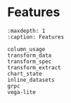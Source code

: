 # Features

```{toctree}
:maxdepth: 1
:caption: Features

column_usage
transform_data
transform_spec
transform_extract
chart_state
inline_datasets
grpc
vega-lite
```